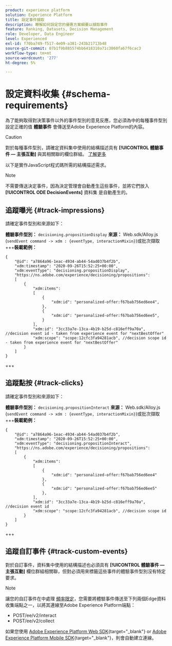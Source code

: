 ```yaml
---
product: experience platform
solution: Experience Platform
title: 設定事件擷取
description: 瞭解如何設定您的優惠方案綱要以擷取事件
feature: Ranking, Datasets, Decision Management
role: Developer, Data Engineer
level: Experienced
exl-id: f70ba749-f517-4e09-a381-243b21713b48
source-git-commit: 07b1f9b885574bb6418310a71c3060fa67f6cac3
workflow-type: tm+mt
source-wordcount: '277'
ht-degree: 5%

---
```


# 設定資料收集 {#schema-requirements}

為了能夠取得對決策事件以外的事件型別的意見反應，您必須為中的每種事件型別設定正確的值 **體驗事件** 會傳送至Adobe Experience Platform的內容。

>[!CAUTION]
>
>對於每種事件型別，請確定資料集中使用的結構描述具有 **[!UICONTROL 體驗事件 — 主張互動]** 與其相關聯的欄位群組。 [了解更多](create-dataset.md)

以下是實作JavaScript程式碼所需的結構描述需求。

>[!NOTE]
>
>不需要傳送決定事件，因為決定管理會自動產生這些事件，並將它們放入 **[!UICONTROL ODE DecisionEvents]** 資料集<!--to check--> 是自動產生的。

## 追蹤曝光 {#track-impressions}

請確定事件型別和來源如下：

**體驗事件型別：** `decisioning.propositionDisplay`
**來源：** Web.sdk/Alloy.js (`sendEvent command -> xdm : {eventType, interactionMixin}`)或批次擷取
+++**裝載範例：**

```
{
    "@id": "a7864a96-1eac-4934-ab44-54ad037b4f2b",
    "xdm:timestamp": "2020-09-26T15:52:25+00:00",
    "xdm:eventType": "decisioning.propositionDisplay",
    "https://ns.adobe.com/experience/decisioning/propositions":
    [
        {
            "xdm:items":
            [
                {
                    "xdm:id": "personalized-offer:f67bab756ed6ee4",
                },
                {
                    "xdm:id": "personalized-offer:f67bab756ed6ee5",
                }
            ],
            "xdm:id": "3cc33a7e-13ca-4b19-b25d-c816eff9a70a", //decision event id - taken from experience event for "nextBestOffer"
            "xdm:scope": "scope:12cfc3fa94281acb", //decision scope id - taken from experience event for "nextBestOffer"
        }
    ]
}
```

+++

## 追蹤點按 {#track-clicks}

請確定事件型別和來源如下：

**體驗事件型別：** `decisioning.propositionInteract`
**來源：** Web.sdk/Alloy.js (`sendEvent command -> xdm : {eventType, interactionMixin}`)或批次擷取
+++**裝載範例：**

```
{
    "@id": "a7864a96-1eac-4934-ab44-54ad037b4f2b",
    "xdm:timestamp": "2020-09-26T15:52:25+00:00",
    "xdm:eventType": "decisioning.propositionInteract",
    "https://ns.adobe.com/experience/decisioning/propositions":
    [
        {
            "xdm:items":
            [
                {
                    "xdm:id": "personalized-offer:f67bab756ed6ee4"
                },
                {
                    "xdm:id": "personalized-offer:f67bab756ed6ee5"
                },
            ],
            "xdm:id": "3cc33a7e-13ca-4b19-b25d-c816eff9a70a", //decision event id
            "xdm:scope": "scope:12cfc3fa94281acb", //decision scope id
        }
    ]
}
```

+++

## 追蹤自訂事件 {#track-custom-events}

對於自訂事件，資料集中使用的結構描述也必須具有 **[!UICONTROL 體驗事件 — 主張互動]** 欄位群組相關聯，但對必須用來標籤這些事件的體驗事件型別沒有特定要求。

>[!NOTE]
>
>讓您的自訂事件在中處理 [頻率限定](../offer-library/add-constraints.md#capping)，您需要將體驗事件傳送至下列兩個Edge資料收集端點之一，以將其連線至Adobe Experience Platform端點：
>
>* POST/ee/v2/interact
>* POST/ee/v2/collect
>
>如果您使用 [Adobe Experience Platform Web SDK](https://experienceleague.adobe.com/docs/experience-platform/edge/home.html?lang=zh-Hant){target="_blank"} or [Adobe Experience Platform Mobile SDK](https://experienceleague.adobe.com/docs/platform-learn/data-collection/mobile-sdk/overview.html){target="_blank"}，則會自動建立連線。
